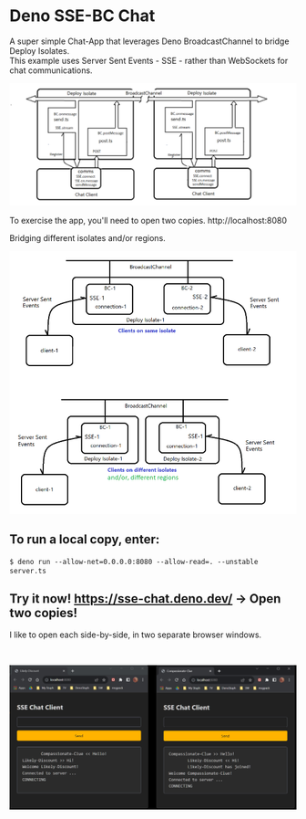 # Deno SSE-BC Chat
A super simple Chat-App that leverages Deno BroadcastChannel to bridge Deploy Isolates.   
This example uses Server Sent Events - SSE - rather than WebSockets for chat communications.   


![SSE0BC](./SSE-BC.png) 
    
To exercise the app, you'll need to open two copies. http://localhost:8080 

Bridging different isolates and/or regions.   

![comms](comms.png)  


## To run a local copy, enter:
```
$ deno run --allow-net=0.0.0.0:8080 --allow-read=. --unstable server.ts
```

## Try it now! https://sse-chat.deno.dev/    -> Open two copies!


I like to open each side-by-side, in two separate browser windows.  

<br/>

![chats](./chats.png)  
